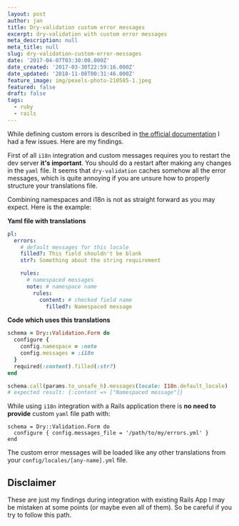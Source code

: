 ```yaml
---
layout: post
author: jan
title: Dry-validation custom error messages
excerpt: dry-validation with custom error messages
meta_description: null
meta_title: null
slug: dry-validation-custom-error-messages
date: '2017-04-07T03:30:00.000Z'
date_created: '2017-03-30T22:59:16.000Z'
date_updated: '2018-11-08T00:31:46.000Z'
feature_image: img/pexels-photo-210585-1.jpeg
featured: false
draft: false
tags:
  - ruby
  - rails
---
```

While defining custom errors is described in [the official documentation](http://dry-rb.org/gems/dry-validation/error-messages/) I had a few issues. Here are my findings.

First of all `i18n` integration and custom messages requires you to restart the dev server **it's important**. You should do a restart after making any changes in the `yaml` file. It seems that `dry-validation` caches somehow all the error messages, which is quite annoying if you are unsure how to properly structure your translations file.

Combining namespaces and i18n is not as straight forward as you may expect. Here is the example:

**Yaml file with translations**
```yaml
pl:
  errors:
    # default messages for this locale
    filled?: This field shouldn't be blank
    str?: Something about the string requirement

    rules:
      # namespaced messages
      note: # namespace name
        rules:
          content: # checked field name
            filled?: Namespaced message
```

**Code which uses this translations**
```ruby
schema = Dry::Validation.Form do
  configure {
    config.namespace = :note
    config.messages = :i18n
  }
  required(:content).filled(:str?)
end

schema.call(params.to_unsafe_h).messages(locale: I18n.default_locale)
# expected result: {:content => ["Namespaced message"]}
```

While using `i18n` integration with a Rails application there is **no need to provide** custom `yaml` file path with:
```
schema = Dry::Validation.Form do
  configure { config.messages_file = '/path/to/my/errors.yml' }
end
```
The custom error messages will be loaded like any other translations from your `config/locales/[any-name].yml` file.


## Disclaimer

These are just my findings during integration with existing Rails App I may be mistaken at some points (or maybe even all of them). So be careful if you try to follow this path.
